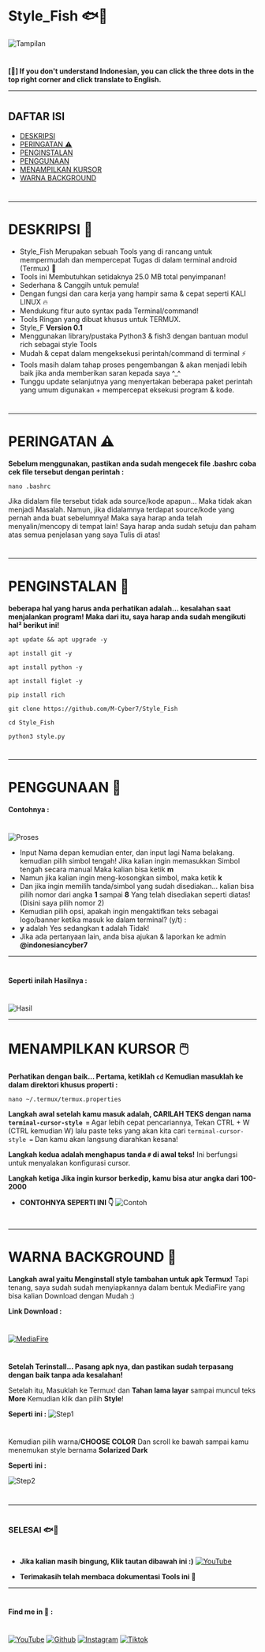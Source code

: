 # Style_Fish 🐟🐠
![Tampilan](Data/Tampilan1.jpg)
#
**[🤨] If you don't understand Indonesian, you can click the three dots in the top right corner and click translate to English.**
___________________________________
#
## DAFTAR ISI
- [DESKRIPSI](#deskripsi)
- [PERINGATAN ⚠️](#peringatan)
- [PENGINSTALAN](#penginstalan)
- [PENGGUNAAN](#penggunaan)
- [MENAMPILKAN KURSOR](#style-kursor)
- [WARNA BACKGROUND](#warna-style)
#
___________________________________
#
<a name="deskripsi"></a>
# DESKRIPSI 🎯
* Style_Fish Merupakan sebuah Tools yang di rancang untuk mempermudah dan mempercepat Tugas di dalam terminal android (Termux) 🔵
* Tools ini Membutuhkan setidaknya 25.0 MB total penyimpanan!
* Sederhana & Canggih untuk pemula!
* Dengan fungsi dan cara kerja yang hampir sama & cepat seperti KALI LINUX 🔥
* Mendukung fitur auto syntax pada Terminal/command!
* Tools Ringan yang dibuat khusus untuk TERMUX.
* Style_F **Version 0.1**
* Menggunakan library/pustaka Python3 & fish3 dengan bantuan modul rich sebagai style Tools
* Mudah & cepat dalam mengeksekusi perintah/command di terminal ⚡
* Tools masih dalam tahap proses pengembangan & akan menjadi lebih baik jika anda memberikan saran kepada saya ^_^
* Tunggu update selanjutnya yang menyertakan beberapa paket perintah yang umum digunakan + mempercepat eksekusi program & kode.
#
___________________________________
<a name="peringatan"></a>
# PERINGATAN ⚠️
**Sebelum menggunakan, pastikan anda sudah mengecek file .bashrc coba cek file tersebut dengan perintah :**
```
nano .bashrc
```
Jika didalam file tersebut tidak ada source/kode apapun... Maka tidak akan menjadi Masalah. Namun, jika didalamnya terdapat source/kode yang pernah anda buat sebelumnya! Maka saya harap anda telah menyalin/mencopy di tempat lain! Saya harap anda sudah setuju dan paham atas semua penjelasan yang saya Tulis di atas!
#
___________________________________
#
<a name="penginstalan"></a>
# PENGINSTALAN 🚀
**beberapa hal yang harus anda perhatikan adalah... kesalahan saat menjalankan program!
Maka dari itu, saya harap anda sudah mengikuti hal² berikut ini!**

```
apt update && apt upgrade -y
```

```
apt install git -y
```

```
apt install python -y
```

```
apt install figlet -y
```

```
pip install rich
```

```
git clone https://github.com/M-Cyber7/Style_Fish
```

```
cd Style_Fish
```

```
python3 style.py
```
#
___________________________________
#
<a name="penggunaan"></a>
# PENGGUNAAN 🎯
**Contohnya :**
#
![Proses](Data/proses.jpg)
* Input Nama depan kemudian enter, dan input lagi Nama belakang. kemudian pilih simbol tengah! Jika kalian ingin memasukkan Simbol tengah secara manual Maka kalian bisa ketik **m**
* Namun jika kalian ingin meng-kosongkan simbol, maka ketik **k**
* Dan jika ingin memilih tanda/simbol yang sudah disediakan... kalian bisa pilih nomor dari angka **1** sampai **8** Yang telah disediakan seperti diatas! (Disini saya pilih nomor 2)
* Kemudian pilih opsi, apakah ingin mengaktifkan teks sebagai logo/banner ketika masuk ke dalam terminal? (y/t) :
* **y** adalah Yes sedangkan **t** adalah Tidak!
* Jika ada pertanyaan lain, anda bisa ajukan & laporkan ke admin **@indonesiancyber7**
___________________________________
#
**Seperti inilah Hasilnya :**
#
![Hasil](Data/hasil.jpg)
___________________________________
#
<a name="style-kursor"></a>
# MENAMPILKAN KURSOR 🖱️
**Perhatikan dengan baik... Pertama, ketiklah ```cd```**
**Kemudian masuklah ke dalam direktori khusus properti :**
```
nano ~/.termux/termux.properties
```
**Langkah awal setelah kamu masuk adalah, CARILAH TEKS dengan nama ```terminal-cursor-style =```**
Agar lebih cepat pencariannya, Tekan CTRL + W (CTRL kemudian W) lalu paste teks yang akan kita cari ```terminal-cursor-style =``` Dan kamu akan langsung diarahkan kesana!

**Langkah kedua adalah menghapus tanda ```#``` di awal teks!** Ini berfungsi untuk menyalakan konfigurasi cursor.

**Langkah ketiga Jika ingin kursor berkedip, kamu bisa atur angka dari 100-2000**

* **CONTOHNYA SEPERTI INI 👇**
![Contoh](Data/contoh.jpg)
#
___________________________________
#
<a name="warna-style"></a>
# WARNA BACKGROUND 🔵
**Langkah awal yaitu Menginstall style tambahan untuk apk Termux!**
Tapi tenang, saya sudah sudah menyiapkannya dalam bentuk MediaFire yang bisa kalian Download dengan Mudah :)

**Link Download :**
#
[![MediaFire](https://img.shields.io/badge/mediafire-TermuxStyle-blue?style=for-the-badge&logo=mediafire)](https://www.mediafire.com/file/2h200cf5iabssdk/Termux-style.apk/file)
#
**Setelah Terinstall... Pasang apk nya, dan pastikan sudah terpasang dengan baik tanpa ada kesalahan!**

Setelah itu, Masuklah ke Termux! dan **Tahan lama layar** sampai muncul teks **More** Kemudian klik dan pilih **Style**!

**Seperti ini :**
![Step1](Data/step1.jpg)
#
Kemudian pilih warna/**CHOOSE COLOR** Dan scroll ke bawah sampai kamu menemukan style bernama **Solarized Dark** 

**Seperti ini :**

![Step2](Data/step2.jpg)
#
___________________________________
#
### SELESAI 🐟🐠
#
* **Jika kalian masih bingung, Klik tautan dibawah ini :)**
[![YouTube](https://img.shields.io/badge/youtube-CyberM-red?style=for-the-badge&logo=youtube)](https://youtube.com/@educationM-Cyber_29?si=rxS2h8Wh9Nd3SSvw)

* **Terimakasih telah membaca dokumentasi Tools ini 🚀**
___________________________________
#
**Find me in 🌟 :** 
#
[![YouTube](https://img.shields.io/badge/youtube-CyberM-red?style=for-the-badge&logo=youtube)](https://youtube.com/@educationM-Cyber_29?si=rxS2h8Wh9Nd3SSvw)
[![Github](https://img.shields.io/badge/Github-M--Cyber7-white?style=for-the-badge&logo=github)](https://github.com/M-Cyber7)
[![Instagram](https://img.shields.io/badge/IG-%40indonesiancyber7-orange?style=for-the-badge&logo=instagram)](https://www.instagram.com/Indonesiancyber7)
[![Tiktok](https://img.shields.io/badge/tiktok-%40CyberM-cyan?style=for-the-badge&logo=tiktok)](https://tiktok.com/@educationm_cyber_29)

